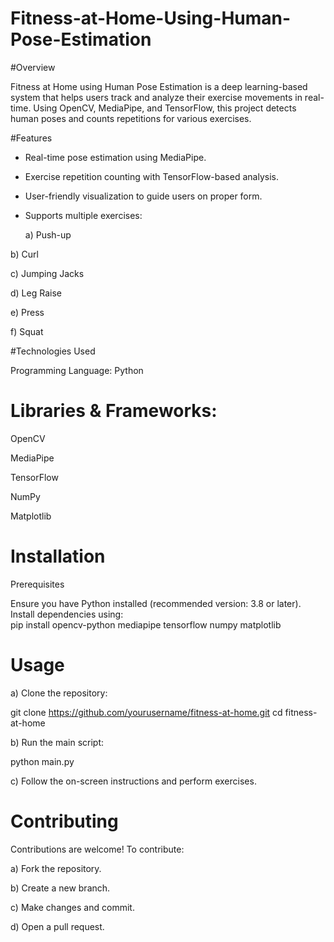 # Fitness-at-Home-Using-Human-Pose-Estimation
#Overview

Fitness at Home using Human Pose Estimation is a deep learning-based system that helps users track and analyze their exercise movements in real-time. Using OpenCV, MediaPipe, and TensorFlow, this project detects human poses and counts repetitions for various exercises.

#Features

- Real-time pose estimation using MediaPipe.

- Exercise repetition counting with TensorFlow-based analysis.

- User-friendly visualization to guide users on proper form.

- Supports multiple exercises:

  a) Push-up

 b) Curl

 c) Jumping Jacks

 d) Leg Raise

 e) Press

 f) Squat

#Technologies Used

Programming Language: Python

# Libraries & Frameworks:

OpenCV

MediaPipe

TensorFlow

NumPy

Matplotlib

# Installation

Prerequisites

Ensure you have Python installed (recommended version: 3.8 or later). Install dependencies using: <br>
pip install opencv-python mediapipe tensorflow numpy matplotlib <br>

# Usage

a) Clone the repository:

git clone https://github.com/yourusername/fitness-at-home.git
cd fitness-at-home

b) Run the main script:

python main.py

c) Follow the on-screen instructions and perform exercises.

# Contributing

Contributions are welcome! To contribute:

a) Fork the repository.

b) Create a new branch.

c) Make changes and commit.

d) Open a pull request.
